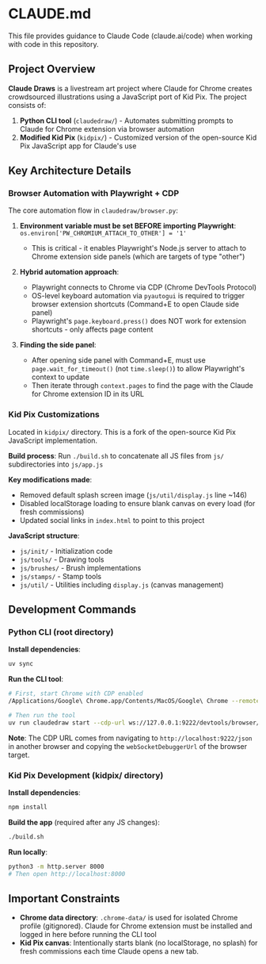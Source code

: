 # CLAUDE.md

This file provides guidance to Claude Code (claude.ai/code) when working with code in this repository.

## Project Overview

**Claude Draws** is a livestream art project where Claude for Chrome creates crowdsourced illustrations using a JavaScript port of Kid Pix. The project consists of:

1. **Python CLI tool** (`claudedraw/`) - Automates submitting prompts to Claude for Chrome extension via browser automation
2. **Modified Kid Pix** (`kidpix/`) - Customized version of the open-source Kid Pix JavaScript app for Claude's use

## Key Architecture Details

### Browser Automation with Playwright + CDP

The core automation flow in `claudedraw/browser.py`:

1. **Environment variable must be set BEFORE importing Playwright**: `os.environ['PW_CHROMIUM_ATTACH_TO_OTHER'] = '1'`
   - This is critical - it enables Playwright's Node.js server to attach to Chrome extension side panels (which are targets of type "other")

2. **Hybrid automation approach**:
   - Playwright connects to Chrome via CDP (Chrome DevTools Protocol)
   - OS-level keyboard automation via `pyautogui` is required to trigger browser extension shortcuts (Command+E to open Claude side panel)
   - Playwright's `page.keyboard.press()` does NOT work for extension shortcuts - only affects page content

3. **Finding the side panel**:
   - After opening side panel with Command+E, must use `page.wait_for_timeout()` (not `time.sleep()`) to allow Playwright's context to update
   - Then iterate through `context.pages` to find the page with the Claude for Chrome extension ID in its URL

### Kid Pix Customizations

Located in `kidpix/` directory. This is a fork of the open-source Kid Pix JavaScript implementation.

**Build process**: Run `./build.sh` to concatenate all JS files from `js/` subdirectories into `js/app.js`

**Key modifications made**:
- Removed default splash screen image (`js/util/display.js` line ~146)
- Disabled localStorage loading to ensure blank canvas on every load (for fresh commissions)
- Updated social links in `index.html` to point to this project

**JavaScript structure**:
- `js/init/` - Initialization code
- `js/tools/` - Drawing tools
- `js/brushes/` - Brush implementations
- `js/stamps/` - Stamp tools
- `js/util/` - Utilities including `display.js` (canvas management)

## Development Commands

### Python CLI (root directory)

**Install dependencies**:
```bash
uv sync
```

**Run the CLI tool**:
```bash
# First, start Chrome with CDP enabled
/Applications/Google\ Chrome.app/Contents/MacOS/Google\ Chrome --remote-debugging-port=9222 --user-data-dir=.chrome-data

# Then run the tool
uv run claudedraw start --cdp-url ws://127.0.0.1:9222/devtools/browser/<browser-id> --prompt "Your prompt here"
```

**Note**: The CDP URL comes from navigating to `http://localhost:9222/json` in another browser and copying the `webSocketDebuggerUrl` of the browser target.

### Kid Pix Development (kidpix/ directory)

**Install dependencies**:
```bash
npm install
```

**Build the app** (required after any JS changes):
```bash
./build.sh
```

**Run locally**:
```bash
python3 -m http.server 8000
# Then open http://localhost:8000
```

## Important Constraints

- **Chrome data directory**: `.chrome-data/` is used for isolated Chrome profile (gitignored). Claude for Chrome extension must be installed and logged in here before running the CLI tool
- **Kid Pix canvas**: Intentionally starts blank (no localStorage, no splash) for fresh commissions each time Claude opens a new tab.
